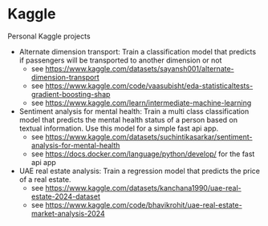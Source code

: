 # Kaggle
Personal Kaggle projects

- Alternate dimension transport: Train a classification model that predicts if passengers will be transported to another dimension or not 
  - see https://www.kaggle.com/datasets/sayansh001/alternate-dimension-transport
  - see https://www.kaggle.com/code/vaasubisht/eda-statisticaltests-gradient-boosting-shap
  - see https://www.kaggle.com/learn/intermediate-machine-learning
- Sentiment analysis for mental health: Train a multi class classification model that predicts the mental health status of a person based on textual information. Use this model for a simple fast api app.
  - see https://www.kaggle.com/datasets/suchintikasarkar/sentiment-analysis-for-mental-health
  - see https://docs.docker.com/language/python/develop/ for the fast api app
- UAE real estate analysis: Train a regression model that predicts the price of a real estate.
  - see https://www.kaggle.com/datasets/kanchana1990/uae-real-estate-2024-dataset
  - see https://www.kaggle.com/code/bhavikrohit/uae-real-estate-market-analysis-2024
